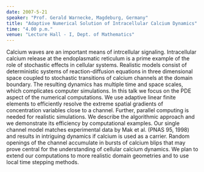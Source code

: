 ```yaml
---
date: 2007-5-21
speaker: "Prof. Gerald Warnecke, Magdeburg, Germany"
title: "Adaptive Numerical Solution of Intracellular Calcium Dynamics"
time: "4.00 p.m."
venue: "Lecture Hall - I, Dept. of Mathematics"
---
```

Calcium waves are an important means of intrcellular signaling. 
Intracellular calcium release at the endoplasmatic reticulum is a prime example 
of the role of stochastic effects in cellular systems. Realistic models consist 
of deterministic systems of reaction-diffusion equations in three dimensional 
space coupled to stochastic transitions of calcium channels at the domain 
boundary. The resulting dynamics has multiple time and space scales, which 
complicates computer simulations. In this talk we focus on the PDE aspect of 
the numerical computations.  We use adaptive linear finite elements to 
efficiently resolve the extreme spatial gradients of concentration variables 
close to a channel. Further, parallel computing is needed for realistic 
simulations. We describe the algorithmic approach and we demonstrate its 
efficiency by computational examples. Our single channel model matches 
experimental data by Mak et al. (PNAS 95, 1998) and results in intriguing 
dynamics if calcium is used as a carrier. Random openings of the channel 
accumulate in bursts of calcium blips that may prove central for the 
understanding of cellular calcium dynamics. We plan to extend our computations 
to more realistic domain geometries and to use local time stepping methods.

